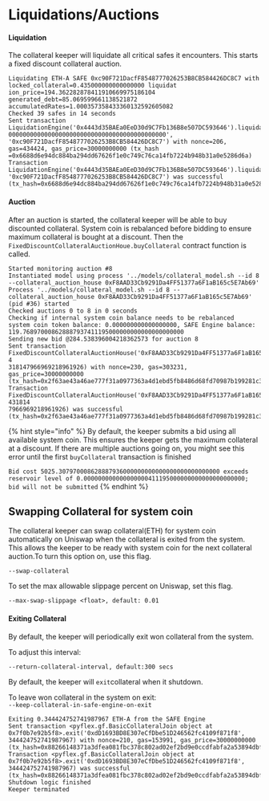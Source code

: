 # Liquidations/Auctions

#### Liquidation

The collateral keeper will liquidate all critical safes it encounters. This starts a fixed discount collateral auction.

```text
Liquidating ETH-A SAFE 0xc90F721DacfF8548777026253B8CB584426DC8C7 with locked_collateral=0.435000000000000000 liquidat
ion_price=194.362282878411910669975186104 generated_debt=85.069599661138521872 accumulatedRates=1.000357358433360132592605082
Checked 39 safes in 14 seconds
Sent transaction LiquidationEngine('0x4443d35BAEa0EeD30d9C7Fb136B8e507DC593646').liquidateSAFE('0x4554482d410000000000
00000000000000000000000000000000000000000000', '0xc90F721DacfF8548777026253B8CB584426DC8C7') with nonce=206, gas=434424, gas_price=30000000000 (tx_hash
=0x6688d6e94dc884ba294dd67626f1e0c749c76ca14fb7224b948b31a0e5286d6a)
Transaction LiquidationEngine('0x4443d35BAEa0EeD30d9C7Fb136B8e507DC593646').liquidateSAFE('0x4554482d41000000000000000000000000000000000000000000000000000000', '0xc90F721DacfF8548777026253B8CB584426DC8C7') was successful (tx_hash=0x6688d6e94dc884ba294dd67626f1e0c749c76ca14fb7224b948b31a0e5286d6a)
```

#### Auction

After an auction is started, the collateral keeper will be able to buy discounted collateral.  System coin is rebalanced before bidding to ensure maximum collateral is bought at a discount. Then the  `FixedDiscountCollateralAuctionHoue.buyCollateral` contract function is called.

```text
Started monitoring auction #8
Instantiated model using process '../models/collateral_model.sh --id 8 --collateral_auction_house 0xF8AAD33Cb9291Da4FF51377a6F1aB165c5E7Ab69'
Process '../models/collateral_model.sh --id 8 --collateral_auction_house 0xF8AAD33Cb9291Da4FF51377a6F1aB165c5E7Ab69' (pid #36) started
Checked auctions 0 to 8 in 0 seconds
Checking if internal system coin balance needs to be rebalanced
system coin token balance: 0.000000000000000000, SAFE Engine balance: 119.768970008628887937411195000000000000000000000
Sending new bid @284.538396004218362573 for auction 8
Sent transaction FixedDiscountCollateralAuctionHouse('0xF8AAD33Cb9291Da4FF51377a6F1aB165c5E7Ab69').buyCollateral(8, 4
318147966969218961926) with nonce=230, gas=303231, gas_price=30000000000 (tx_hash=0x2f63ae43a46ae777f31a0977363a4d1ebd5fb8486d68fd70987b199281c36e3a)
Transaction FixedDiscountCollateralAuctionHouse('0xF8AAD33Cb9291Da4FF51377a6F1aB165c5E7Ab69').buyCollateral(8, 431814
7966969218961926) was successful (tx_hash=0x2f63ae43a46ae777f31a0977363a4d1ebd5fb8486d68fd70987b199281c36e3a)
```

{% hint style="info" %}
By default, the keeper submits a bid using all available system coin. This ensures the keeper gets the maximum collateral at a discount. If there are multiple auctions going on, you might see this error until the first `buyCollateral` transaction is finished

`Bid cost 5025.307970008628887936000000000000000000000000000 exceeds reservoir level of 0.000000000000000000411195000000000000000000000; bid will not be submitted`
{% endhint %}

## Swapping Collateral for system coin

The collateral keeper can swap collateral\(ETH\) for system coin automatically on Uniswap when the collateral is exited from the system. This allows the keeper to be ready with system coin for the next collateral auction.To turn this option on, use this flag.

`--swap-collateral`

To set the max allowable slippage percent on Uniswap, set this flag.

`--max-swap-slippage <float>, default: 0.01`  


#### Exiting Collateral

By default, the keeper will periodically exit won collateral from the system.  

To adjust this interval:

`--return-collateral-interval, default:300 secs`

By default, the keeper will `exit`collateral when it shutdown. 

To leave won collateral in the system on exit:  
`--keep-collateral-in-safe-engine-on-exit`

```text
Exiting 0.344424752741987967 ETH-A from the SAFE Engine
Sent transaction <pyflex.gf.BasicCollateralJoin object at 0x7f0b7e92b5f8>.exit('0xdD1693BD8E307eCfDbe51D246562fc4109f871f8', 344424752741987967) with nonce=210, gas=153991, gas_price=30000000000 (tx_hash=0x88266148371a3dfea081fbc378c802ad02ef2bd9e0ccdfabfa2a53894dbffd7f)
Transaction <pyflex.gf.BasicCollateralJoin object at 0x7f0b7e92b5f8>.exit('0xdD1693BD8E307eCfDbe51D246562fc4109f871f8', 344424752741987967) was successful (tx_hash=0x88266148371a3dfea081fbc378c802ad02ef2bd9e0ccdfabfa2a53894dbffd7f)
Shutdown logic finished
Keeper terminated
```


